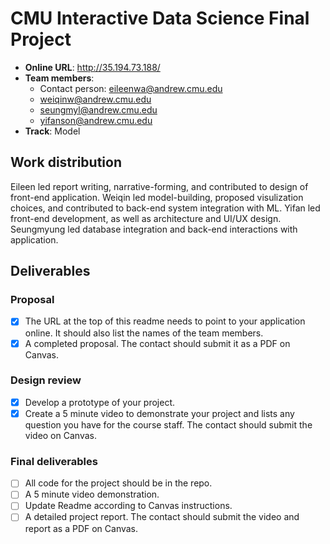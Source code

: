 # CMU Interactive Data Science Final Project

* **Online URL**: http://35.194.73.188/ 
* **Team members**:
  * Contact person: eileenwa@andrew.cmu.edu
  * weiqinw@andrew.cmu.edu
  * seungmyl@andrew.cmu.edu
  * yifanson@andrew.cmu.edu
* **Track**: Model

## Work distribution

Eileen led report writing, narrative-forming, and contributed to design of front-end application. Weiqin led model-building, proposed visulization choices, and contributed to back-end system integration with ML. Yifan led front-end development, as well as architecture and UI/UX design. Seungmyung led database integration and back-end interactions with application. 

## Deliverables

### Proposal

- [x] The URL at the top of this readme needs to point to your application online. It should also list the names of the team members.
- [x] A completed proposal. The contact should submit it as a PDF on Canvas.

### Design review

- [x] Develop a prototype of your project.
- [x] Create a 5 minute video to demonstrate your project and lists any question you have for the course staff. The contact should submit the video on Canvas.

### Final deliverables

- [ ] All code for the project should be in the repo.
- [ ] A 5 minute video demonstration.
- [ ] Update Readme according to Canvas instructions.
- [ ] A detailed project report. The contact should submit the video and report as a PDF on Canvas.
